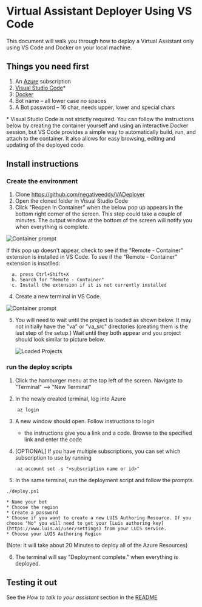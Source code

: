 # Virtual Assistant Deployer Using VS Code

This document will walk you through how to deploy a Virtual Assistant only using VS Code and Docker on your local machine. 

## Things you need first 

1. An [Azure](https://azure.microsoft.com/) subscription 
2. [Visual Studio Code](https://code.visualstudio.com/)*
3. [Docker](https://www.docker.com/get-started)
5. Bot name – all lower case no spaces
6. A Bot password – 16 char, needs upper, lower and special chars

\* Visual Studio Code is not strictly required. You can follow the instructions below by creating the container yourself and using an interactive Docker session, but VS Code provides a simple way to automatically build, run, and attach to the container. It also allows for easy browsing, editing and updating of the deployed code.

## Install instructions

### Create the environment

1.	Clone https://github.com/negativeeddy/VADeployer
2.	Open the cloned folder in Visual Studio Code 
3.	Click "Reopen in Container" when the below pop up appears in the bottom right corner of the screen. This step could take a couple of minutes. The output window at the bottom of the screen will notify you when everything is complete. 
   
   ![Container prompt](./CodeReopenInContainer.png)
   
   If this pop up doesn't appear, check to see if the "Remote - Container" extension is installed in VS Code.
   To see if the "Remote - Container" extension is insatlled:
   
      a. press Ctrl+Shift+X
      b. Search for "Remote - Container"
      c. Install the extension if it is not currently installed

4.	Create a new terminal in VS Code.

![Container prompt](./VSCodeMenuNewTerminal.png)

5. You will need to wait until the project is loaded as shown below. It may not initially have the "va" or "va_src" directories (creating them is the last step of the setup.) Wait until they both appear and you project should look similar to picture below. 
  
   ![Loaded Projects](./LoadedProjectsVSO.PNG)
   
### run the deploy scripts

1. Click the hamburger menu at the top left of the screen. Navigate to "Terminal" --> "New Terminal"

2. In the newly created terminal, log into Azure 
 ````
     az login
 ```` 
3. A new window should open. Follow instructions to login
    * the instructions give you a link and a code. Browse to the specified link and enter the code
    
4. [OPTIONAL] If you have multiple subscriptions, you can set which subscription to use by running
 ````
     az account set -s "<subscription name or id>"
 ````
5. In the same terminal, run the deployment script and follow the prompts. 
  ````
 ./deploy.ps1
 ````
 
    * Name your bot
    * Choose the region
    * Create a password
    * Choose if you want to create a new LUIS Authoring Resource. If you choose "No" you will need to get your [Luis authoring key](https://www.luis.ai/user/settings) from your LUIS service. 
    * Choose your LUIS Authoring Region 
  (Note: It will take about 20 Minutes to deploy all of the Azure Resources)

6. The terminal will say "Deployment complete." when everything is deployed. 
 
## Testing it out
See the *How to talk to your assistant* section in the [README](../readme.md)
